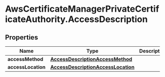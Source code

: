 # AwsCertificateManagerPrivateCertificateAuthority.AccessDescription

## Properties

Name | Type | Description | Notes
------------ | ------------- | ------------- | -------------
**accessMethod** | [**AccessDescriptionAccessMethod**](AccessDescriptionAccessMethod.md) |  | 
**accessLocation** | [**AccessDescriptionAccessLocation**](AccessDescriptionAccessLocation.md) |  | 


